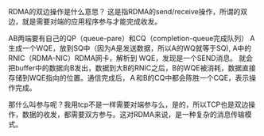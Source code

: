 RDMA的双边操作是什么意思？ 这是指RDMA的send/receive操作，所谓的双边，就是需要对端的应用程序参与才能完成收发。

AB两端要有自己的QP（queue-pare）和CQ（completion-queue完成队列）
A生成一个WQE，放到SQ中（因为A是发送数据，所以A的WQ就等于SQ), A中的RNIC（RDMA-NIC）RDMA网卡，解析到 WQE，发现是一个SEND消息。
就会把buffer中的数据向B发出，数据到大B的RNIC之后，B的WQE被消耗，数据直接存储到WQE指向的位置。通信完成后，Ａ和B的CQ中都会陈胜一个CQE，表示操作完成。

那什么叫参与呢？我用tcp不是一样需要对端参与么，是的，所以TCP也是双边操作，数据的收发，都需要双方参与。这对RDMA来说，是一种复杂的消息传输模式。
